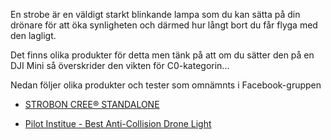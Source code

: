 En strobe är en väldigt starkt blinkande lampa som du kan sätta på din drönare för att öka synligheten och därmed hur långt bort du får flyga med den lagligt.

Det finns olika produkter för detta men tänk på att om du sätter den på en DJI Mini så överskrider den vikten för C0-kategorin...

Nedan följer olika produkter och tester som omnämnts i Facebook-gruppen

* [STROBON CREE® STANDALONE](https://store.flytron.com/products/strobon-cree-standalone)

* [Pilot Institue - Best Anti-Collision Drone Light](https://pilotinstitute.com/drone-strobe-lights/)
